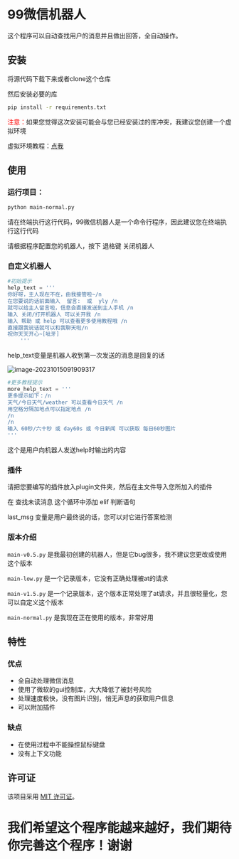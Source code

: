 # 99微信机器人

这个程序可以自动查找用户的消息并且做出回答，全自动操作。

## 安装

将源代码下载下来或者clone这个仓库

然后安装必要的库

~~~bash
pip install -r requirements.txt
~~~

<span style="color: red;">注意：</span>如果您觉得这次安装可能会与您已经安装过的库冲突，我建议您创建一个虚拟环境 

虚拟环境教程：[点我](venv.md)

## 使用

### 运行项目：

~~~bash
python main-normal.py
~~~

请在终端执行这行代码，99微信机器人是一个命令行程序，因此建议您在终端执行这行代码

请根据程序配置您的机器人，按下 退格键 关闭机器人

### 自定义机器人

~~~python
#初始提示
help_text = ''' 
你好呀，主人现在不在，由我接管啦~/n
在您要说的话前面输入  留言:  或  yly /n
就可以给主人留言啦，信息会直接发送到主人手机 /n
输入 关闭/打开机器人 可以关开我 /n
输入 帮助 或 help 可以查看更多使用教程哦 /n
直接跟我说话就可以和我聊天啦/n
祝你天天开心~[呲牙]
    '''
~~~

help_text变量是机器人收到第一次发送的消息是回复的话

![image-20231015091909317](E:\99之没事写的小程序\99微信机器人\05-github\content\image-20231015091909317.png)

~~~python
#更多教程提示
more_help_text = '''
更多提示如下：/n
天气/今日天气/weather 可以查看今日天气 /n
用空格分隔加地点可以指定地点 /n
/n
/n
输入 60秒/六十秒 或 day60s 或 今日新闻 可以获取 每日60秒图片
'''
~~~

这个是用户向机器人发送help时输出的内容

### 插件

请把您要编写的插件放入plugin文件夹，然后在主文件导入您所加入的插件

在 查找未读消息 这个循环中添加 elif 判断语句 

last_msg 变量是用户最终说的话，您可以对它进行答案检测

### 版本介绍

`main-v0.5.py` 是我最初创建的机器人，但是它bug很多，我不建议您更改或使用这个版本

`main-low.py` 是一个记录版本，它没有正确处理被at的请求

`main-v1.5.py` 是一个记录版本，这个版本正常处理了at请求，并且很轻量化，您可以自定义这个版本

`main-normal.py` 是我现在正在使用的版本，非常好用

## 特性

### 优点

- 全自动处理微信消息
- 使用了微软的gui控制库，大大降低了被封号风险
- 处理速度极快，没有图片识别，悄无声息的获取用户信息
- 可以附加插件

### 缺点

- 在使用过程中不能操控鼠标键盘
- 没有上下文功能

## 许可证

该项目采用 [MIT 许可证](LICENSE)。

# 我们希望这个程序能越来越好，我们期待你完善这个程序！谢谢